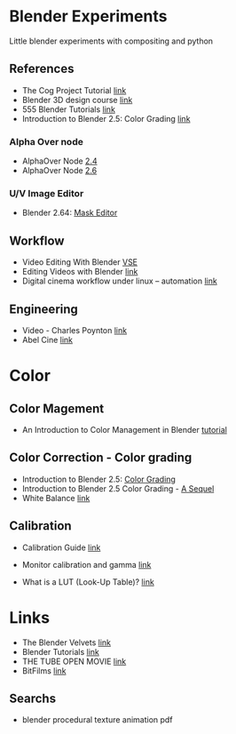 # Blender Experiments

Little blender experiments with compositing and python

## References

* The Cog Project Tutorial [link](http://www.cogfilms.com/tutorials.html)
* Blender 3D design course [link](http://gryllus.net/Blender/3D.html)
* 555 Blender Tutorials [link](http://filmmakeriq.com/2009/04/555-blender-tutorials/)
* Introduction to Blender 2.5: Color Grading [link](https://www.packtpub.com/books/content/introduction-blender-25-color-grading)

### Alpha Over node
 * AlphaOver Node  [2.4](http://wiki.blender.org/index.php/Doc:2.4/Manual/Composite_Nodes/Types/Color#AlphaOver_Node)
 * AlphaOver Node [2.6](http://www.blender.org/manual/composite_nodes/types/color/alpha_over.html)
 
### U/V Image Editor
* Blender 2.64:  [Mask Editor](http://wiki.blender.org/index.php/Dev:Ref/Release_Notes/2.64/Mask_Editor)





## Workflow
* Video Editing With Blender [VSE](http://monochrome.sutic.nu/2010/06/14/video-editing-with-blender.html)
* Editing Videos with Blender [link](http://www.blendtuts.com/video_editing)
* Digital cinema workflow under linux – automation [link](https://szaszak.wordpress.com/linux/digital_cinema_automation/)

## Engineering
* Video - Charles Poynton [link](http://www.poynton.com/Poynton-video-eng.html)
* Abel Cine [link](http://training.abelcine.com/workshops/dit-and-engineering-workshops/)

# Color

## Color Magement 

* An Introduction to Color Management in Blender [tutorial](http://wiki.blender.org/index.php/User:Sobotka/Color_Management)

## Color Correction -  Color grading
* Introduction to Blender 2.5: [Color Grading](https://www.packtpub.com/books/content/introduction-blender-25-color-grading)
* Introduction to Blender 2.5 Color Grading - [A Sequel](https://www.packtpub.com/books/content/introduction-blender-25-color-grading-sequel)
* White Balance [link](http://www.luceri.it/2011/04/white-balance-with-blender)

## Calibration
* Calibration Guide  [link](http://www.tftcentral.co.uk/articles/calibrating.htm)
* Monitor calibration and gamma  [link](http://www.normankoren.com/makingfineprints1A.html)


* What is a LUT (Look-Up Table)? [link](http://wolfcrow.com/blog/what-is-a-lut-look-up-table/)

# Links
* The Blender Velvets [link](http://blendervelvets.org/)
* Blender Tutorials [link](http://www.3dtutorials.org/video/1815/blender-tutorial-using-blender-039-s-color-correction-node-in-compositing/)
* THE TUBE OPEN MOVIE [link](http://urchn.org/)
* BitFilms [link](http://bitfilms.com/about.html)

## Searchs

* blender procedural texture animation pdf
